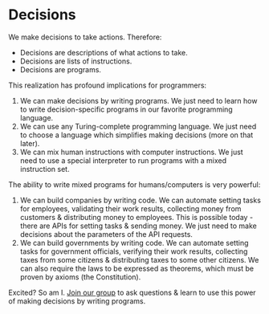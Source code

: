 # Decisions

We make decisions to take actions. Therefore:

* Decisions are descriptions of what actions to take.
* Decisions are lists of instructions.
* Decisions are programs.

This realization has profound implications for programmers:

1. We can make decisions by writing programs. We just need to learn how to write decision-specific programs in our favorite programming language.
2. We can use any Turing-complete programming language. We just need to choose a language which simplifies making decisions (more on that later).
3. We can mix human instructions with computer instructions. We just need to use a special interpreter to run programs with a mixed instruction set.

The ability to write mixed programs for humans/computers is very powerful:

1. We can build companies by writing code. We can automate setting tasks for employees, validating their work results, collecting money from customers & distributing money to employees. This is possible today - there are APIs for setting tasks & sending money. We just need to make decisions about the parameters of the API requests.
2. We can build governments by writing code. We can automate setting tasks for government officials, verifying their work results, collecting taxes from some citizens & distributing taxes to some other citizens. We can also require the laws to be expressed as theorems, which must be proven by axioms (the Constitution).

Excited? So am I. [Join our group](https://t.me/+bh7QVp6RLEhjZDZi) to ask questions & learn to use this power of making decisions by writing programs.
